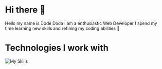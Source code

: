 # Hi there 👋

Hello my name is Dodë Doda I am a enthusiastic Web Developer I spend my time learning new skills and refining my coding abilities 💪

# Technologies I work with

![My Skills](https://skillicons.dev/icons?i=html,css,js,bootstrap)

<!--
**DodaRoot/DodaRoot** is a ✨ _special_ ✨ repository because its `README.md` (this file) appears on your GitHub profile.

Here are some ideas to get you started:

- 🔭 I’m currently working on ...
- 🌱 I’m currently learning ...
- 👯 I’m looking to collaborate on ...
- 🤔 I’m looking for help with ...
- 💬 Ask me about ...
- 📫 How to reach me: ...
- 😄 Pronouns: ...
- ⚡ Fun fact: ...
-->
